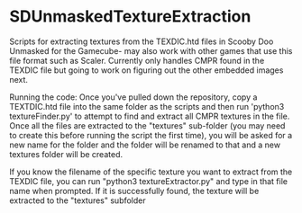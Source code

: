 # SDUnmaskedTextureExtraction
Scripts for extracting textures from the TEXDIC.htd files in Scooby Doo Unmasked for the Gamecube- may also work with other games that use this file format such as Scaler.  Currently only handles CMPR found in the TEXDIC file but going to work on figuring out the other embedded images next.

Running the code:
Once you've pulled down the repository, copy a TEXTDIC.htd file into the same folder as the scripts and then run 'python3 textureFinder.py' to attempt to find and extract all CMPR textures in the file.  Once all the files are extracted to the "textures" sub-folder (you may need to create this before running the script the first time), you will be asked for a new name for the folder and the folder will be renamed to that and a new textures folder will be created.

If you know the filename of the specific texture you want to extract from the TEXDIC file, you can run "python3 textureExtractor.py" and type in that file name when prompted.  If it is successfully found, the texture will be extracted to the "textures" subfolder
